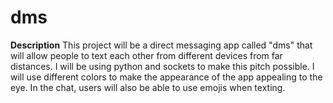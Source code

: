 # dms
**Description**
This project will be a direct messaging app called "dms" that will allow people to text each other from different devices from far distances.
I will be using python and sockets to make this pitch possible. 
I will use different colors to make the appearance of the app appealing to the eye. 
In the chat, users will also be able to use emojis when texting. 
